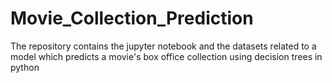 # Movie_Collection_Prediction
The repository contains the jupyter notebook and the datasets related to a model which predicts a movie's box office collection using decision trees in python
